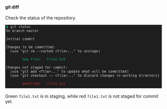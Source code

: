 #### git diff

Check the status of the repository.

![git-diff](slides/git-workflow/images/git-diff-02.png)

Green `file1.txt` is in staging, while red `file1.txt` is not staged for commit yet.


<aside class="notes">
</aside>
